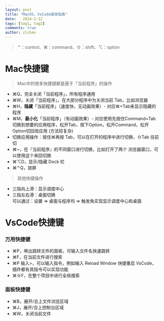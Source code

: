 ```yaml
---
layout: post
title: "MacOS、VsCode提效指南"
date:   2024-2-12
tags: [tag1, tag2]
comments: true
author: zlchen
---
```

> ⌃：control、⌘：command、⇧：shift、⌥：option
# Mac快捷键
> Mac中的很多快捷键都是基于「当前程序」的操作  

* ⌘Q，完全关闭「当前程序」，所有程序通用  
* ⌘W，关闭「当前程序」，在大部分程序中为关闭当前 Tab，比如浏览器  
* ⌘H，__隐藏__「当前程序」（速度快，无动画效果）- 对应⌘+Tab来显示隐藏的程序  
* ⌘M，__最小化__「当前程序」（有动画效果）- 对应使用先按住Command+Tab切换到想要的应用程序，松开Tab，按下Option，松开Command，松开Option切回改应用 (方法较复杂)  
* 切换应用操作：按住⌘再按 Tab，可以在打开的程序中进行切换，⇧Tab 往前切  
* ⌘~，在『当前程序』的不同窗口进行切换，比如打开了两个 浏览器窗口，可以使用这个来回切换  
* ⌘⌥D，显示/隐藏 Dock 栏  
* ⌘⌃Q，锁屏
> 其他快捷操作


* 三指向上滑：显示调度中心  
* 三指左右滑：桌面切换  
可以通过：设置 => 桌面与程序坞 => 触发角实现显示调度中心和桌面

# VsCode快捷键
### 万用快捷键
* ⌘P，唤出跳转文件的面板，可输入文件名快速跳转
* ⌘F，在当前文件进行搜索
* ⌘P 输入>，可以输入指令，例如输入 Reload Window 快捷重启 VsCode，插件都有其指令可以实现功能
* ⌘⇧F，在整个项目中进行全局搜索

### 面板快捷键
* ⌘B，展开/合上文件浏览区域
* ⌘J，展开/合上控制台区域
* ⌘W，关闭当前文件